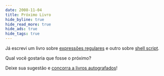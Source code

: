 ```yaml
---
date: 2008-11-04
title: Próximo Livro
hide_byline: true
hide_read_more: true
hide_ads: true
hide_tags: true
---
```


Já escrevi um livro sobre [expressões regulares](https://www.piazinho.com.br) e outro sobre [shell script](https://www.shellscript.com.br).

Qual você gostaria que fosse o próximo?

Deixe sua sugestão e [concorra a livros autografados](/blog/2008/11/04/ajude-a-escolher-o-proximo-livro/)!

